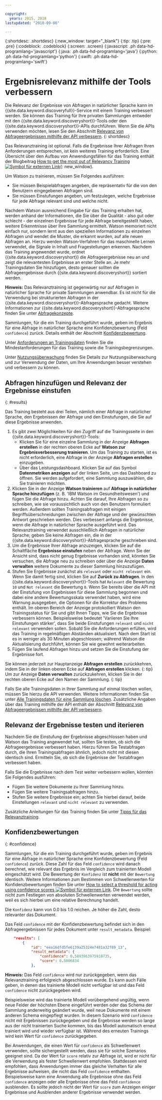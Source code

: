 ```yaml
---

copyright:
  years: 2015, 2018
lastupdated: "2018-09-06"

---
```


{:shortdesc: .shortdesc}
{:new_window: target="_blank"}
{:tip: .tip}
{:pre: .pre}
{:codeblock: .codeblock}
{:screen: .screen}
{:javascript: .ph data-hd-programlang='javascript'}
{:java: .ph data-hd-programlang='java'}
{:python: .ph data-hd-programlang='python'}
{:swift: .ph data-hd-programlang='swift'}

# Ergebnisrelevanz mithilfe der Tools verbessern

Die Relevanz der Ergebnisse von Abfragen in natürlicher Sprache kann im {{site.data.keyword.discoveryfull}}-Service mit einem Training verbessert werden. Sie können das Training für Ihre privaten Sammlungen entweder mit den {{site.data.keyword.discoveryshort}}-Tools oder den {{site.data.keyword.discoveryshort}}-APIs durchführen. Wenn Sie die APIs verwenden möchten, lesen Sie den Abschnitt [Relevanz von Abfrageergebnissen mithilfe der API verbessern](/docs/services/discovery/train.html).
{: shortdesc}

Das Relevanztraining ist optional. Falls die Ergebnisse Ihrer Abfragen Ihren Anforderungen entsprechen, ist kein weiteres Training erforderlich. Eine Übersicht über den Aufbau von Anwendungsfällen für das Training enthält der Blogbeitrag [How to get the most out of Relevancy Training ![Symbol für externen Link](../../icons/launch-glyph.svg "Symbol für externen Link")](https://developer.ibm.com/dwblog/2017/get-relevancy-training/){: new_window}.

Um Watson zu trainieren, müssen Sie Folgendes ausführen:

  -   Sie müssen Beispielabfragen angeben, die repräsentativ für die von den Benutzern eingegebenen Abfragen sind.
  -   Sie müssen Einstufungen angeben, um festzulegen, welche Ergebnisse für jede Abfrage relevant sind und welche nicht.

Nachdem Watson ausreichend Eingabe für das Training erhalten hat, werden anhand der Informationen, die Sie über die Qualität - also gut oder schlecht - der einzelnen Ergebnisse für jede Abfrage bereitgestellt haben, weitere Erkenntnisse über Ihre Sammlung ermittelt. Watson memoriert nicht einfach nur, sondern lernt aus den speziellen Informationen zu einzelnen Abfragen und wendet die Muster, die erkannt wurden, auf alle neuen Abfragen an. Hierzu werden Watson-Verfahren für das maschinelle Lernen verwendet, die Signale in Inhalt und Fragestellungen erkennen. Nachdem das Training angewendet wurde, ordnet {{site.data.keyword.discoveryshort}} die Abfrageergebnisse neu an und zeigt die relevantesten Ergebnisse an erster Stelle an. Je mehr Trainingsdaten Sie hinzufügen, desto genauer sollten die Abfrageergebnisse durch {{site.data.keyword.discoveryshort}} sortiert werden.

**Hinweis:** Das Relevanztraining ist gegenwärtig nur auf Abfragen in natürlicher Sprache für private Sammlungen anwendbar. Es ist nicht für die Verwendung bei strukturierten Abfragen in der {{site.data.keyword.discoveryshort}}-Abfragesprache gedacht. Weitere Informationen zur {{site.data.keyword.discoveryshort}}-Abfragesprache finden Sie unter [Abfragekonzepte](/docs/services/discovery/using.html).

Sammlungen, für die ein Training durchgeführt wurde, geben im Ergebnis für eine Abfrage in natürlicher Sprache eine Konfidenzbewertung (Feld `confidence`) zurück. Details enthält der Abschnitt [Konfidenzbewertung](/docs/services/discovery/train-tooling.html#confidence).

Unter [Anforderungen an Trainingsdaten](/docs/services/discovery/train.html#reqs) finden Sie die Mindestanforderungen für das Training sowie die Trainingsbegrenzungen.

Unter [Nutzungsüberwachung](/docs/services/discovery/feedback.html) finden Sie Details zur Nutzungsüberwachung und zur Verwendung der Daten, um Ihre Anwendungen besser verstehen und verbessern zu können.

## Abfragen hinzufügen und Relevanz der Ergebnisse einstufen
{: #results}

Das Training besteht aus drei Teilen, nämlich einer Abfrage in natürlicher Sprache, den Ergebnissen der Abfrage und den Einstufungen, die Sie auf diese Ergebnisse anwenden.

1.  Es gibt zwei Möglichkeiten für den Zugriff auf die Trainingsseite in den {{site.data.keyword.discoveryshort}}-Tools:
    - Klicken Sie für eine einzelne Sammlung in der Anzeige **Abfragen erstellen** in der rechten oberen Ecke auf **Watson zur Ergebnisverbesserung trainieren**. Um das Training zu starten, ist es nicht erforderlich, eine Abfrage in der Anzeige **Abfragen erstellen** einzugeben. 
    - Über das Leistungsdashboard. Klicken Sie auf das Symbol **Datenmetriken anzeigen** auf der linken Seite, um das Dashboard zu öffnen. Sie werden aufgefordert, eine Sammlung auszuwählen, die Sie trainieren möchten.
1.  Klicken Sie in der Anzeige **Watson trainieren** auf **Abfrage in natürlicher Sprache hinzufügen** (z. B. 'IBM Watson im Gesundheitswesen') und fügen Sie die Abfrage hinzu. Achten Sie darauf, Ihre Abfragen so zu schreiben, wie sie voraussichtlich auch von den Benutzern formuliert werden. Außerdem sollten Trainingsabfragen mit einigen Begriffsüberschneidungen zwischen der Abfrage und der gewünschten Antwort geschrieben werden. Dies verbessert anfangs die Ergebnisse, wenn die Abfrage in natürlicher Sprache ausgeführt wird. Das Relevanztraining verwendet ausschließlich Abfragen in natürlicher Sprache; geben Sie keine Abfragen ein, die in der {{site.data.keyword.discoveryshort}}-Abfragesprache geschrieben sind.
1.  Um die Ergebnisse Ihrer Abfrage anzuzeigen, klicken Sie auf die Schaltfläche **Ergebnisse einstufen** neben der Abfrage. Wenn Sie der Ansicht sind, dass nicht genug Ergebnisse vorhanden sind, könnten Sie versuchen, die Abfrage neu zu schreiben oder über die Anzeige **Daten verwalten** weitere Dokumente zu dieser Sammlung hinzuzufügen.
1.  Stufen Sie Ergebnisse zunächst als `relevant` oder `nicht relevant` ein. Wenn Sie damit fertig sind, klicken Sie auf **Zurück zu Abfragen**. In den {{site.data.keyword.discoveryshort}}-Tools hat `Relevant` die Bewertung `10` und `Not relevant` die Bewertung `0`. Wenn Sie bereits über die API mit der Einstufung von Ergebnissen für diese Sammlung begonnen und dabei eine andere Bewertungsskala verwendet haben, wird eine Warnung ausgegeben, die Optionen für die Korrektur des Problems enthält.
    Im oberen Bereich der Anzeige protokolliert Watson den Trainingsstatus für Sie und gibt Ihnen Tipps, wie Sie die Ergebnisse verbessern können. Beispielsweise bedeutet 'Variieren Sie Ihre Einstufungen stärker', dass Sie beide Einstufungen `relevant` und `nicht relevant` verwenden sollen. Sobald Sie die Anforderungen erfüllen, wird das Training in regelmäßigen Abständen aktualisiert. Nach dem Start ist es in weniger als 30 Minuten abgeschlossen; während Watson die Aktualisierung durchführt, können Sie wie gewohnt weiterarbeiten.
1.  Fügen Sie laufend Abfragen hinzu und setzen Sie die Einstufung der Ergebnisse fort.

Sie können jederzeit zur Hauptanzeige **Abfragen erstellen** zurückkehren, indem Sie in der linken oberen Ecke auf **Abfragen erstellen** klicken.
{: tip}
Um zur Anzeige **Daten verwalten** zurückzukehren, klicken Sie in der rechten oberen Ecke auf den Namen der Sammlung.
{: tip}

Falls Sie alle Trainingsdaten in Ihrer Sammlung auf einmal löschen wollen, müssen Sie hierzu die API verwenden. Weitere Informationen finden Sie unter [Alle Trainingsdaten für eine Sammlung löschen](http://www.ibm.com/watson/developercloud/discovery/api/v1/#delete-all-training-data). Zusätzliche Angaben über das Training mithilfe der API enthält der Abschnitt [Relevanz von Abfrageergebnissen mithilfe der API verbessern](/docs/services/discovery/train.html).

## Relevanz der Ergebnisse testen und iterieren

Nachdem Sie die Einstufung der Ergebnisse abgeschlossen haben und Watson das Training angewendet hat, sollten Sie testen, ob sich die Abfrageergebnisse verbessert haben. Hierzu führen Sie Testabfragen durch, die Ihren Trainingsabfragen ähnlich, jedoch nicht mit diesen identisch sind. Ermitteln Sie, ob sich die Ergebnisse der Testabfragen verbessert haben.

Falls Sie die Ergebnisse nach dem Test weiter verbessern wollen, könnten Sie Folgendes ausführen:
- Fügen Sie weitere Dokumente zu Ihrer Sammlung hinzu.
- Fügen Sie weitere Trainingsabfragen hinzu.
- Stufen Sie weitere Ergebnisse ein; achten Sie hierbei darauf, beide Einstellungen `relevant` und `nicht relevant` zu verwenden.

Zusätzliche Anleitungen für das Training finden Sie unter [Tipps für das Relevanztraining](/docs/services/discovery/train-tips.html#relevancy-tips).

## Konfidenzbewertungen
{: #confidence}

Sammlungen, für die ein Training durchgeführt wurde, geben im Ergebnis für eine Abfrage in natürlicher Sprache eine Konfidenzbewertung (Feld `confidence`) zurück. Diese Zahl für das Feld `confidence` wird danach berechnet, wie relevant das Ergebnis im Vergleich zum trainierten Modell eingeschätzt wird. Die Bewertung der `Konfidenz` ist **nicht** mit der `Bewertung` identisch. Weitere Informationen zum Bestimmen von Schwellenwerten für Konfidenzbewertungen finden Sie unter [How to select a threshold for acting using confidence scores ![Symbol für externen Link](../../icons/launch-glyph.svg "Symbol für externen Link")](https://developer.ibm.com/watson/blog/2016/06/23/how-to-select-a-threshold-for-acting-using-confidence-scores/). Die `Bewertung` sollte nicht zum Festlegen von absoluten Schwellenwerten verwendet werden, weil es sich hierbei um eine relative Berechnung handelt.

Die `Konfidenz` kann von 0.0 bis 1.0 reichen. Je höher die Zahl, desto relevanter das Dokument.

Das Feld `confidence` mit der Konfidenzbewertung befindet sich in den Abfrageergebnissen für jedes Dokument unter `result_metadata`. Beispiel:

```json
    "results": [
        {
            "id": "eea16dfd5fe6139a25324e7481a32f89_13",
            "result_metadata": {
                "confidence": 0.5893963975910735,
                "score": 0.5006834
            },
```

**Hinweis:** Das Feld `confidence` wird nur zurückgegeben, wenn das Relevanztraining erfolgreich abgeschlossen wurde. Es kann auch Fälle geben, in denen das trainierte Modell nicht verfügbar ist und das Feld `confidence` nicht zurückgegeben wird. 

Beispielsweise wird das trainierte Modell vorübergehend ungültig, wenn neue Felder der höchsten Ebene eingeführt werden oder das Schema der Sammlung anderweitig geändert wurde, weil neue Dokumente mit einem anderen Schema eingepflegt wurden. In diesem Szenario wird `confidence` nicht mit Ergebnissen zurückgegeben und die Ergebnisse werden so lange aus der nicht trainierten Suche kommen, bis das Modell automatisch erneut trainiert wird und wieder verfügbar ist. Während des erneuten Trainings wird kein Wert für `confidence` zurückgegeben.

Bei Anwendungen, die einen Wert für `confidence` als Schwellenwert verwenden, sollte sichergestellt werden, dass sie für solche Szenarios geeignet sind. Da der Wert für `score` relativ zur Abfrage ist, wird er nicht für die Verwendung als fester Schwellenwert empfohlen. Stattdessen wird empfohlen, dass Anwendungen immer das gleiche Verhalten für alle Ergebnisse aufweisen, die nicht das Feld `confidence` enthalten. Beispielsweise kann eine Anwendung alle Ergebnisse ohne das Feld `confidence` anzeigen oder alle Ergebnisse ohne das Feld `confidence` ausblenden. Es sollte jedoch nicht der Wert für `score` zum Anzeigen einiger Ergebnisse und Ausblenden anderer Ergebnisse verwendet werden.
